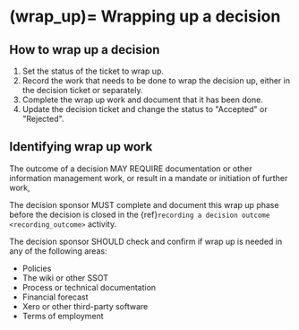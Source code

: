 (wrap_up)=
Wrapping up a decision
======================

## How to wrap up a decision

1. Set the status of the ticket to wrap up.
2. Record the work that needs to be done to wrap the decision up, either in the decision ticket or separately.
3. Complete the wrap up work and document that it has been done.
4. Update the decision ticket and change the status to "Accepted" or "Rejected".

## Identifying wrap up work

The outcome of a decision MAY REQUIRE documentation or other information management work, or result in a mandate or initiation of further work, 

The decision sponsor MUST complete and document this wrap up phase before the decision is closed in the {ref}`recording a decision outcome <recording_outcome>` activity.

The decision sponsor SHOULD check and confirm if wrap up is needed in any of the following areas:

- Policies
- The wiki or other SSOT
- Process or technical documentation
- Financial forecast 
- Xero or other third-party software
- Terms of employment